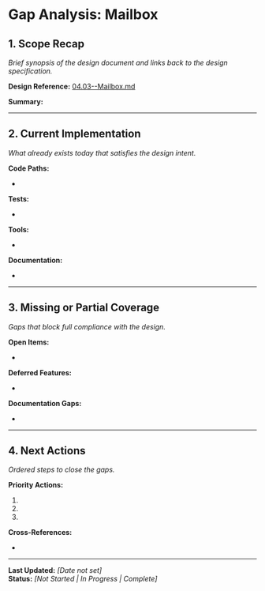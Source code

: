 # Gap Analysis: Mailbox

## 1. Scope Recap

_Brief synopsis of the design document and links back to the design specification._

**Design Reference:** [04.03--Mailbox.md](../../../04--Design/04.03--Mailbox.md)

**Summary:** 
<!-- Summarize the key objectives and scope of the Mailbox design here -->

---

## 2. Current Implementation

_What already exists today that satisfies the design intent._

**Code Paths:**
- <!-- List relevant source files, modules, or packages -->

**Tests:**
- <!-- List test files or test suites that validate this component -->

**Tools:**
- <!-- List any tooling that supports this component -->

**Documentation:**
- <!-- List relevant documentation files -->

---

## 3. Missing or Partial Coverage

_Gaps that block full compliance with the design._

**Open Items:**
- <!-- List missing features, partial implementations, or known bugs -->

**Deferred Features:**
- <!-- List features that are explicitly postponed -->

**Documentation Gaps:**
- <!-- List missing or incomplete documentation -->

---

## 4. Next Actions

_Ordered steps to close the gaps._

**Priority Actions:**
1. <!-- Action item 1 -->
2. <!-- Action item 2 -->
3. <!-- Action item 3 -->

**Cross-References:**
- <!-- Link to issues, milestones, or TODO items -->

---

**Last Updated:** _[Date not set]_  
**Status:** _[Not Started | In Progress | Complete]_

